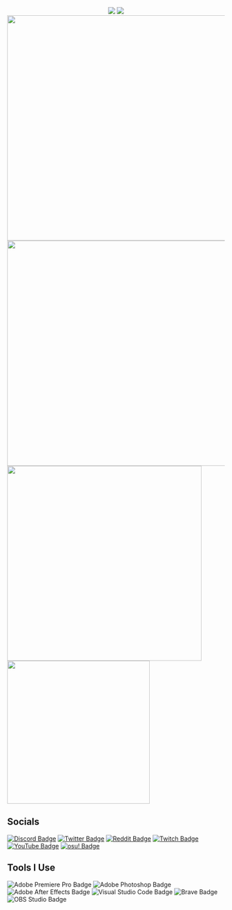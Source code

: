 <div align = "center">
<!--Banner-->
<img src="https://capsule-render.vercel.app/api?type=waving&color=black&height=200&section=header" />

<!--Text-->
<img src = "https://readme-typing-svg.herokuapp.com?font=Poppins&size=30&duration=4000&color=F7F7F7&center=true&vCenter=true&height=70&lines=Hello+There!;Welcome+to+my+Profile"/>
</div>

<!--Stats-->
<img width=520vw align=top src = "https://github-readme-stats-itstatsuya.vercel.app/api?username=itstatsuya&&show_icons=true&title_color=f7f9f7&icon_color=ffffff&text_color=f7f9f7&bg_color=000000&border_radius=10&count_private=true&border_color=0000"/>

<!--Streak Stats-->
<img width=520vw align=top src = "https://github-readme-streak-stats.herokuapp.com?user=ItsTatsuya&theme=graywhite&date_format=j%20M%5B%20Y%5D&background=000000&stroke=FFFFFF&border=0000&ring=FFFFFF&fire=FFFFFF&currStreakNum=FFFFFF&sideNums=FFFFFF&currStreakLabel=FFFFFF&sideLabels=FFFFFF&dates=FFFFFF"/>

<!--Discord Lanyard-->
<img width=450vw align=top src = "https://lanyard.cnrad.dev/api/427729150569218049?theme=dark&bg=000000"/>

<!--Top Languages-->
<img  width= 330 align=top src = "https://github-readme-stats.vercel.app/api/top-langs/?username=ItsTatsuya&title_color=f7f9f7&text_color=f7f9f7&bg_color=000000&icon_color=ffffff&border_radius=10&border_color=0000"/> 

## Socials
[![Discord Badge](https://img.shields.io/badge/Discord-5865F2?logo=discord&logoColor=ffffff&color=000000&style=for-the-badge)](https://discord.com/users/427729150569218049)
[![Twitter Badge](https://img.shields.io/badge/Twitter-1DA1F2?logo=twitter&logoColor=ffffff&color=000000&style=for-the-badge)](https://twitter.com/ItsTatsuya)
[![Reddit Badge](https://img.shields.io/badge/Reddit-FF4500?logo=reddit&logoColor=ffffff&color=000000&style=for-the-badge)](https://www.reddit.com/user/Its_Tatsuya)
[![Twitch Badge](https://img.shields.io/badge/Twitch-9146FF?logo=twitch&logoColor=ffffff&color=000000&style=for-the-badge)](https://www.twitch.tv/its_tatsuya)
[![YouTube Badge](https://img.shields.io/badge/YouTube-F00?logo=youtube&logoColor=ffffff&color=000000&style=for-the-badge)](https://www.youtube.com/channel/UCJjiIOsGtoDHzPvovYAT3XQ)
[![osu! Badge](https://img.shields.io/badge/osu!-F6A?logo=osu&logoColor=ffffff&color=000000&style=for-the-badge)](https://osu.ppy.sh/users/20126160/osu)

## Tools I Use
![Adobe Premiere Pro Badge](https://img.shields.io/badge/Adobe%20Premiere%20Pro-99F?logo=adobepremierepro&logoColor=ffffff&color=000000&style=for-the-badge)
![Adobe Photoshop Badge](https://img.shields.io/badge/Adobe%20Photoshop-31A8FF?logo=adobephotoshop&logoColor=ffffff&color=000000&style=for-the-badge)
![Adobe After Effects Badge](https://img.shields.io/badge/Adobe%20After%20Effects-99F?logo=adobeaftereffects&logoColor=ffffff&color=000000&style=for-the-badge)
![Visual Studio Code Badge](https://img.shields.io/badge/Visual%20Studio%20Code-007ACC?logo=visualstudiocode&logoColor=ffffff&color=000000&style=for-the-badge)
![Brave Badge](https://img.shields.io/badge/Brave-FB542B?logo=brave&logoColor=ffffff&color=000000&style=for-the-badge)
![OBS Studio Badge](https://img.shields.io/badge/OBS%20Studio-302E31?logo=obsstudio&logoColor=ffffff&color=000000&style=for-the-badge)
